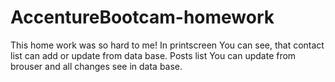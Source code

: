 # AccentureBootcam-homework
This home work was so hard to me! In printscreen You can see, that contact list can add or update from data base.
Posts list You can update from brouser and all changes see in data base.
